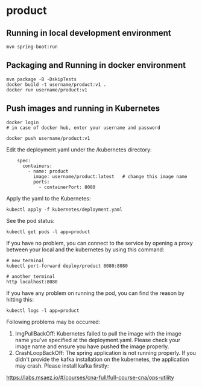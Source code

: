 # product

## Running in local development environment

```
mvn spring-boot:run
```

## Packaging and Running in docker environment

```
mvn package -B -DskipTests
docker build -t username/product:v1 .
docker run username/product:v1
```

## Push images and running in Kubernetes

```
docker login 
# in case of docker hub, enter your username and password

docker push username/product:v1
```

Edit the deployment.yaml under the /kubernetes directory:
```
    spec:
      containers:
        - name: product
          image: username/product:latest   # change this image name
          ports:
            - containerPort: 8080

```

Apply the yaml to the Kubernetes:
```
kubectl apply -f kubernetes/deployment.yaml
```

See the pod status:
```
kubectl get pods -l app=product
```

If you have no problem, you can connect to the service by opening a proxy between your local and the kubernetes by using this command:
```
# new terminal
kubectl port-forward deploy/product 8080:8080

# another terminal
http localhost:8080
```

If you have any problem on running the pod, you can find the reason by hitting this:
```
kubectl logs -l app=product
```

Following problems may be occurred:

1. ImgPullBackOff:  Kubernetes failed to pull the image with the image name you've specified at the deployment.yaml. Please check your image name and ensure you have pushed the image properly.
1. CrashLoopBackOff: The spring application is not running properly. If you didn't provide the kafka installation on the kubernetes, the application may crash. Please install kafka firstly:

https://labs.msaez.io/#/courses/cna-full/full-course-cna/ops-utility

